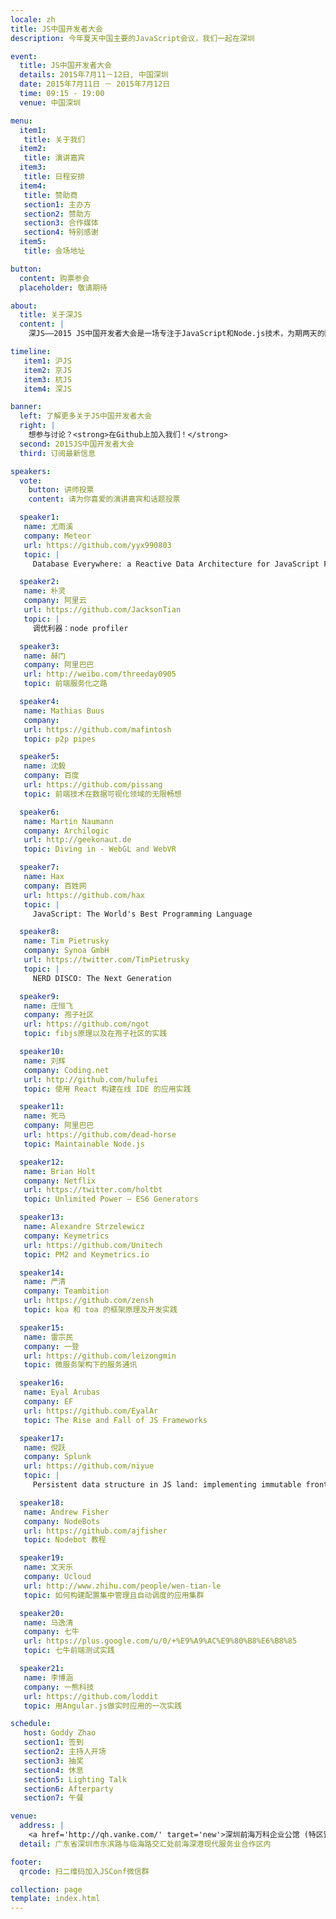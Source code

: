```yaml
---
locale: zh
title: JS中国开发者大会
description: 今年夏天中国主要的JavaScript会议，我们一起在深圳

event:
  title: JS中国开发者大会
  details: 2015年7月11－12日, 中国深圳
  date: 2015年7月11日 － 2015年7月12日
  time: 09:15 - 19:00
  venue: 中国深圳

menu:
  item1: 
   title: 关于我们
  item2: 
   title: 演讲嘉宾
  item3:
   title: 日程安排
  item4: 
   title: 赞助商
   section1: 主办方
   section2: 赞助方
   section3: 合作媒体
   section4: 特别感谢
  item5: 
   title: 会场地址

button:
  content: 购票参会
  placeholder: 敬请期待

about:
  title: 关于深JS
  content: |
    深JS——2015 JS中国开发者大会是一场专注于JavaScript和Node.js技术，为期两天的国际性技术大会。届时，大会会邀请国内外的优秀讲师为大家分享在JavaScript和Node.js技术方面的经验。继上海，北京和杭州之后，JS中国开发者大会将于2015年7月11－12日在深圳召开。

timeline:
   item1: 沪JS
   item2: 京JS
   item3: 杭JS
   item4: 深JS

banner:
  left: 了解更多关于JS中国开发者大会
  right: |
    想参与讨论？<strong>在Github上加入我们！</strong>
  second: 2015JS中国开发者大会
  third: 订阅最新信息

speakers:
  vote:
    button: 讲师投票
    content: 请为你喜爱的演讲嘉宾和话题投票

  speaker1:
   name: 尤雨溪
   company: Meteor
   url: https://github.com/yyx990803
   topic: |
     Database Everywhere: a Reactive Data Architecture for JavaScript Frontends

  speaker2:
   name: 朴灵
   company: 阿里云
   url: https://github.com/JacksonTian
   topic: |
     调优利器：node profiler

  speaker3:
   name: 赫门
   company: 阿里巴巴
   url: http://weibo.com/threeday0905
   topic: 前端服务化之路

  speaker4:
   name: Mathias Buus
   company:
   url: https://github.com/mafintosh
   topic: p2p pipes

  speaker5:
   name: 沈毅
   company: 百度
   url: https://github.com/pissang
   topic: 前端技术在数据可视化领域的无限畅想

  speaker6:
   name: Martin Naumann
   company: Archilogic
   url: http://geekonaut.de
   topic: Diving in - WebGL and WebVR

  speaker7:
   name: Hax
   company: 百姓网
   url: https://github.com/hax
   topic: |
     JavaScript: The World's Best Programming Language

  speaker8:
   name: Tim Pietrusky
   company: Synoa GmbH
   url: https://twitter.com/TimPietrusky
   topic: |
     NERD DISCO: The Next Generation

  speaker9:
   name: 庄恒飞
   company: 孢子社区
   url: https://github.com/ngot
   topic: fibjs原理以及在孢子社区的实践

  speaker10:
   name: 刘辉
   company: Coding.net
   url: http://github.com/hulufei
   topic: 使用 React 构建在线 IDE 的应用实践

  speaker11:
   name: 死马
   company: 阿里巴巴
   url: https://github.com/dead-horse
   topic: Maintainable Node.js

  speaker12:
   name: Brian Holt
   company: Netflix
   url: https://twitter.com/holtbt
   topic: Unlimited Power – ES6 Generators

  speaker13:
   name: Alexandre Strzelewicz
   company: Keymetrics
   url: https://github.com/Unitech
   topic: PM2 and Keymetrics.io

  speaker14:
   name: 严清
   company: Teambition
   url: https://github.com/zensh
   topic: koa 和 toa 的框架原理及开发实践

  speaker15:
   name: 雷宗民
   company: 一登
   url: https://github.com/leizongmin
   topic: 微服务架构下的服务通讯

  speaker16:
   name: Eyal Arubas
   company: EF
   url: https://github.com/EyalAr
   topic: The Rise and Fall of JS Frameworks

  speaker17:
   name: 倪跃
   company: Splunk
   url: https://github.com/niyue
   topic: |
     Persistent data structure in JS land: implementing immutable frontend using react.js

  speaker18:
   name: Andrew Fisher
   company: NodeBots
   url: https://github.com/ajfisher
   topic: Nodebot 教程

  speaker19:
   name: 文天乐
   company: Ucloud
   url: http://www.zhihu.com/people/wen-tian-le
   topic: 如何构建配置集中管理且自动调度的应用集群

  speaker20:
   name: 马逸清
   company: 七牛
   url: https://plus.google.com/u/0/+%E9%A9%AC%E9%80%B8%E6%B8%85
   topic: 七牛前端测试实践

  speaker21:
   name: 李博涵
   company: 一熊科技
   url: https://github.com/loddit
   topic: 用Angular.js做实时应用的一次实践

schedule:
   host: Goddy Zhao
   section1: 签到
   section2: 主持人开场
   section3: 抽奖
   section4: 休息
   section5: Lighting Talk
   section6: Afterparty
   section7: 午餐

venue:
  address: |
    <a href='http://qh.vanke.com/' target='new'>深圳前海万科企业公馆 (特区馆)</a>
  detail: 广东省深圳市东滨路与临海路交汇处前海深港现代服务业合作区内

footer:
  qrcode: 扫二维码加入JSConf微信群

collection: page
template: index.html
---
```

